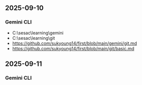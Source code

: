 ## 2025-09-10
### Gemini CLI
- C:\sesac\learning\gemini 
- C:\sesac\learning\git 
- https://github.com/sukyoung14/first/blob/main/gemini/git.md
- https://github.com/sukyoung14/first/blob/main/git/basic.md
## 2025-09-11
### Gemini CLI